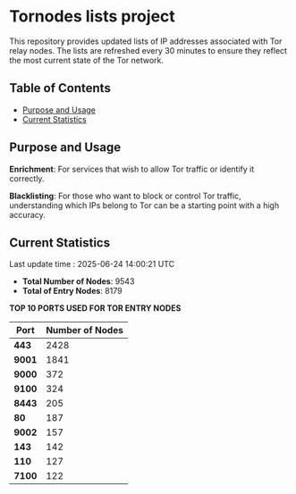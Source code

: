 # Tornodes lists project

This repository provides updated lists of IP addresses associated with Tor relay nodes. The lists are refreshed every 30 minutes to ensure they reflect the most current state of the Tor network.

## Table of Contents

- [Purpose and Usage](#purpose-and-usage)
- [Current Statistics](#current-statistics)


## Purpose and Usage

**Enrichment**: For services that wish to allow Tor traffic or identify it correctly.

**Blacklisting**: For those who want to block or control Tor traffic, understanding which IPs belong to Tor can be a starting point with a high accuracy.

## Current Statistics

Last update time : 2025-06-24 14:00:21 UTC

- **Total Number of Nodes**: 9543
- **Total of Entry Nodes**: 8179

**TOP 10 PORTS USED FOR TOR ENTRY NODES**

| **Port** | **Number of Nodes** |
|------|-----------------|
| **443**   | 2428  |
| **9001**   | 1841  |
| **9000**   | 372  |
| **9100**   | 324  |
| **8443**   | 205  |
| **80**   | 187  |
| **9002**   | 157  |
| **143**   | 142  |
| **110**   | 127  |
| **7100**   | 122  |

